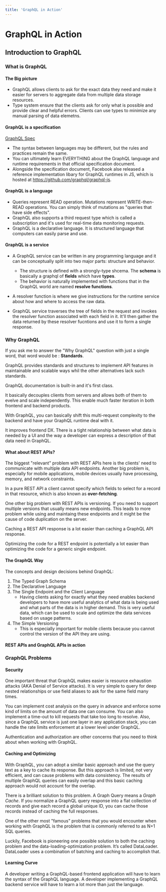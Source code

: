 ```yaml
---
title: 'GraphQL in Action'
---
```


# GraphQL in Action

## Introduction to GraphQL

### What is GraphQL

#### The Big picture

- GraphQL allows clients to ask for the exact data they need and make it easier for servers to aggregate data from multiple data storage resources.
- Type system ensure that the clients ask for only what is possible and provide clear and helpful errors. Clients can use types to minimize any manual parsing of data elemetns.

#### GraphQL is a specification

[GraphQL Spec](http://spec.graphql.org/)

- The syntax between languages may be different, but the rules and practices remain the same.
- You can ultimately learn EVERYTHING about the GraphQL language and runtime requirements in that official specification document.
- Alongside the specification document, Facebook alse released a reference implementation libary for GraphQL runtimes in JS, which is hosted at https://github.com/graphql/graphql-js.

#### GraphQL is a language

- Queries represent READ operation. Mutations represent WRITE-then-READ operations. You can simply think of mutations as "queries that have side effects".
- GraphQL also supports a third request type which is called a subscription and it's used for real-time data monitoring requests.
- GraphQL is a declarative language. It is structured language that computers can easily parse and use.

#### GraphQL is a service

- A GraphQL service can be written in any programming language and it can be conceptually split into two major parts: structure and behavior.
  - The structure is defined with a strongly-type shcema. The **schema** is basically a graphql of **fields** which have **types**.
  - The behavior is naturally implemented with functions that in the GraphQL world are named **resolve functions**.
- A resolver function is where we give instructions for the runtime service about how and where to access the raw data.

- GraphQL service traverses the tree of fields in the request and invokes the resolver function associated with each field in it. It'll then gather the data returned by these resolver fucntions and use it to form a single response.

### Why GraphQL

If you ask me to answer the "Why GraphQL" question with just a single word, that word would be : **Standards**.

GraphQL provides standards and structures to implement API features in maintainable and scalable ways whil the other alternatives lack such standards.

GraphQL documentation is built-in and it's first class.

It basically decouples clients from servers and allows both of them to evelve and scale independently. This enable much faster iteration in both frontend and backend products.

With GraphQL, you can basically shift this multi-request complexity to the backend and have your GraphQL runtime deal with it.

It improves frontend DX. There is a tight relationship between what data is needed by a UI and the way a developer can express a description of that data need in GraphQL.

#### What about REST APIs?

The biggest "relevant" problem with REST APIs here is the clients' need to communicate with multiple data API endpoints. Another big problem is, especially for mobile applications, mobile devices usually have processing, memory, and network constraints.

In a pure REST API a client cannot specify which fields to select for a record in that resource, which is also known as **over-fetching**.

One other big problem with REST APIs is versioning. If you need to support multiple versions that usually means new endpoints. This leads to more problem while using and maintaing these endpoints and it might be the cause of code duplication on the server.

Caching a REST API response is a lot easier than caching a GraphQL API response. 

Optimizing the code for a REST endpoint is potentially a lot easier than optimizing the code for a generic single endpoint.

#### The GraphQL Way

The concepts and design decisions behind GraphQL:

1. The Typed Graph Schema
2. The Declarative Language
3. The Single Endpoint and the Client Language
   - Having clients asking for exactly what they need enables backend developers to have more useful analytics of what data is being used and what parts of the data is in higher demand. This is very useful data, which can be used to scale and optimize the data services based on usage patterns.
4. The Simple Versioning
   - This is especially important for mobile clients because you cannot control the version of the API they are using.

#### REST APIs and GraphQL APIs in action

### GraphQL Problems

#### Security

One important threat that GraphQL makes easier is resource exhaustion attacks (AKA Denial of Service attacks). It is very simple to query for deep nested relationships or use field aliases to ask for the same field many times.

You can implement cost analysis on the query in advance and enforce some kind of limits on the amount of data one can consume. You can also implement a time-out to kill requests that take too long to resolve. Also, since a GraphQL service is just one layer in any application stack, you can handle the rate limits enforcement at a lower level under GraphQL.

Authentication and authorization are other concerns that you need to think about when working with GraphQL.

#### Caching and Optimizing

With GraphQL, you can adopt a similar basic approach and use the query text as a key to cache its response. But this approach is limited, not very efficient, and can cause problems with data consistency. The results of multiple GraphQL queries can easily overlap and this basic caching approach would not account for the overlap.

There is a brilliant solution to this problem. A Graph Query means a *Graph Cache*. If you normalize a GraphQL query response into a flat collection of records and give each record a global unique ID, you can cache those records instead of caching the full responses.

One of the other most "famous" problems that you would encounter when working with GraphQL is the problem that is commonly referred to as N+1 SQL queries. 

Luckily, Facebook is pioneering one possible solution to both the caching problem and the data-loading-optimization problem. It’s called DataLoader. DataLoader uses a combination of batching and caching to accomplish that.

#### Learning Curve

A developer writing a GraphQL-based frontend application will have to learn the syntax of the GraphQL language.  A developer implementing a GraphQL backend service will have to learn a lot more than just the language. 